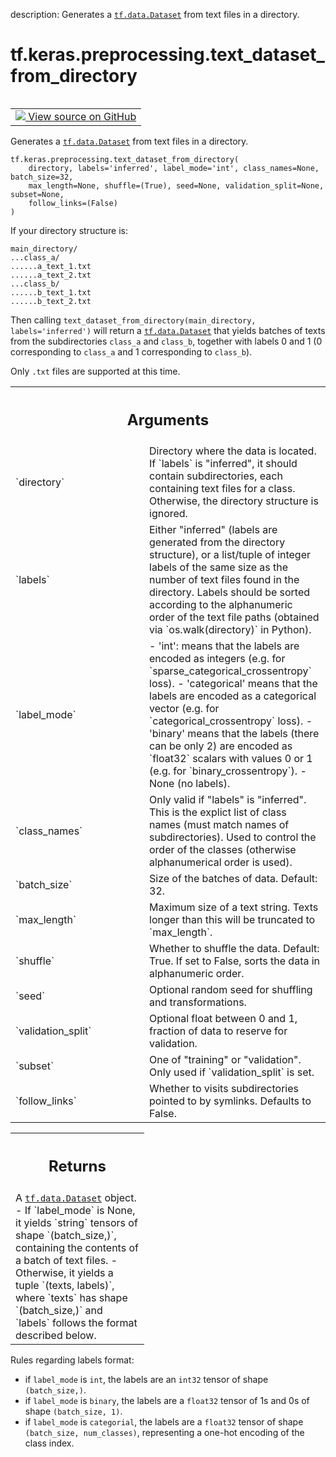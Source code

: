 description: Generates a <a href="../../../tf/data/Dataset.md"><code>tf.data.Dataset</code></a> from text files in a directory.

<div itemscope itemtype="http://developers.google.com/ReferenceObject">
<meta itemprop="name" content="tf.keras.preprocessing.text_dataset_from_directory" />
<meta itemprop="path" content="Stable" />
</div>

# tf.keras.preprocessing.text_dataset_from_directory

<!-- Insert buttons and diff -->

<table class="tfo-notebook-buttons tfo-api nocontent" align="left">
<td>
  <a target="_blank" href="https://github.com/tensorflow/tensorflow/blob/r2.4/tensorflow/python/keras/preprocessing/text_dataset.py#L29-L168">
    <img src="https://www.tensorflow.org/images/GitHub-Mark-32px.png" />
    View source on GitHub
  </a>
</td>
</table>



Generates a <a href="../../../tf/data/Dataset.md"><code>tf.data.Dataset</code></a> from text files in a directory.

<pre class="devsite-click-to-copy prettyprint lang-py tfo-signature-link">
<code>tf.keras.preprocessing.text_dataset_from_directory(
    directory, labels='inferred', label_mode='int', class_names=None, batch_size=32,
    max_length=None, shuffle=(True), seed=None, validation_split=None, subset=None,
    follow_links=(False)
)
</code></pre>



<!-- Placeholder for "Used in" -->

If your directory structure is:

```
main_directory/
...class_a/
......a_text_1.txt
......a_text_2.txt
...class_b/
......b_text_1.txt
......b_text_2.txt
```

Then calling `text_dataset_from_directory(main_directory, labels='inferred')`
will return a <a href="../../../tf/data/Dataset.md"><code>tf.data.Dataset</code></a> that yields batches of texts from
the subdirectories `class_a` and `class_b`, together with labels
0 and 1 (0 corresponding to `class_a` and 1 corresponding to `class_b`).

Only `.txt` files are supported at this time.

<!-- Tabular view -->
 <table class="responsive fixed orange">
<colgroup><col width="214px"><col></colgroup>
<tr><th colspan="2"><h2 class="add-link">Arguments</h2></th></tr>

<tr>
<td>
`directory`
</td>
<td>
Directory where the data is located.
If `labels` is "inferred", it should contain
subdirectories, each containing text files for a class.
Otherwise, the directory structure is ignored.
</td>
</tr><tr>
<td>
`labels`
</td>
<td>
Either "inferred"
(labels are generated from the directory structure),
or a list/tuple of integer labels of the same size as the number of
text files found in the directory. Labels should be sorted according
to the alphanumeric order of the text file paths
(obtained via `os.walk(directory)` in Python).
</td>
</tr><tr>
<td>
`label_mode`
</td>
<td>
- 'int': means that the labels are encoded as integers
(e.g. for `sparse_categorical_crossentropy` loss).
- 'categorical' means that the labels are
encoded as a categorical vector
(e.g. for `categorical_crossentropy` loss).
- 'binary' means that the labels (there can be only 2)
are encoded as `float32` scalars with values 0 or 1
(e.g. for `binary_crossentropy`).
- None (no labels).
</td>
</tr><tr>
<td>
`class_names`
</td>
<td>
Only valid if "labels" is "inferred". This is the explict
list of class names (must match names of subdirectories). Used
to control the order of the classes
(otherwise alphanumerical order is used).
</td>
</tr><tr>
<td>
`batch_size`
</td>
<td>
Size of the batches of data. Default: 32.
</td>
</tr><tr>
<td>
`max_length`
</td>
<td>
Maximum size of a text string. Texts longer than this will
be truncated to `max_length`.
</td>
</tr><tr>
<td>
`shuffle`
</td>
<td>
Whether to shuffle the data. Default: True.
If set to False, sorts the data in alphanumeric order.
</td>
</tr><tr>
<td>
`seed`
</td>
<td>
Optional random seed for shuffling and transformations.
</td>
</tr><tr>
<td>
`validation_split`
</td>
<td>
Optional float between 0 and 1,
fraction of data to reserve for validation.
</td>
</tr><tr>
<td>
`subset`
</td>
<td>
One of "training" or "validation".
Only used if `validation_split` is set.
</td>
</tr><tr>
<td>
`follow_links`
</td>
<td>
Whether to visits subdirectories pointed to by symlinks.
Defaults to False.
</td>
</tr>
</table>



<!-- Tabular view -->
 <table class="responsive fixed orange">
<colgroup><col width="214px"><col></colgroup>
<tr><th colspan="2"><h2 class="add-link">Returns</h2></th></tr>
<tr class="alt">
<td colspan="2">
A <a href="../../../tf/data/Dataset.md"><code>tf.data.Dataset</code></a> object.
- If `label_mode` is None, it yields `string` tensors of shape
`(batch_size,)`, containing the contents of a batch of text files.
- Otherwise, it yields a tuple `(texts, labels)`, where `texts`
has shape `(batch_size,)` and `labels` follows the format described
below.
</td>
</tr>

</table>


Rules regarding labels format:
  - if `label_mode` is `int`, the labels are an `int32` tensor of shape
    `(batch_size,)`.
  - if `label_mode` is `binary`, the labels are a `float32` tensor of
    1s and 0s of shape `(batch_size, 1)`.
  - if `label_mode` is `categorial`, the labels are a `float32` tensor
    of shape `(batch_size, num_classes)`, representing a one-hot
    encoding of the class index.